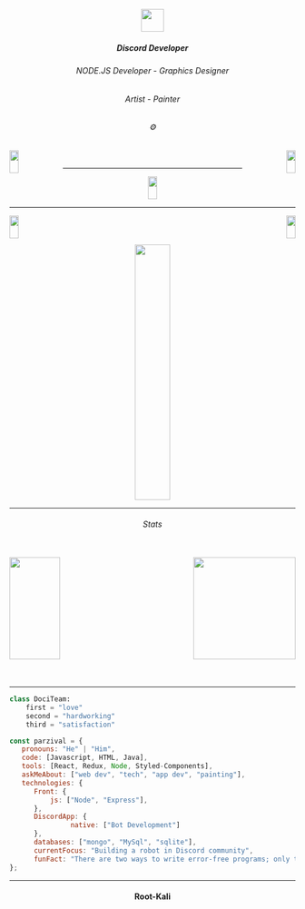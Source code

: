 
<br/>

<div align="center">
<img src="https://media.discordapp.net/attachments/959980033676542023/974131848093523989/MafiaSnake_-_V2.png" align="center" height="40" width="40" />
</div>

##### <div align="center">Discord Developer</div>  

###### <div align="center">NODE.JS Developer - Graphics Designer</div>  

###### <div align="center">Artist - Painter</div>

###### <div align="center"> ⚙️</div>




<div align="left">
<a href="https://youtube.com/channel/UCXbSf-mBetjGSR_Eq7Ajesw"><img src="https://cdn.discordapp.com/attachments/865598508924796978/970638029322604574/youtube.png" align="left" height="40" style="width: 18%" ></a></div>



<div align="right">
<a href="https://aparat.com/p.a.r.z.i.v.a.l/live"><img src="https://cdn.discordapp.com/attachments/865598508924796978/970638029138046976/aparat.png" align="right" height="40" style="width: 18%" ></a></div>
<br/>

----

<div align="center">
<a href="https://instagram.com/parzivalw_"><img src="https://cdn.discordapp.com/attachments/865598508924796978/970638029607829554/instagram.png" align="center" height="40" style="width: 18%" ><a/></div>

----

<div align="left">
<a href="https://discord.gg/kEKgyTjHvN"><img src="https://cdn.discordapp.com/attachments/865598508924796978/970638028945125406/discord.png" align="left" height="40" style="width: 18%" ><a/></div>


<div align="right">
<a href="mailto:abolparzival@gmail.com"><img src="https://cdn.discordapp.com/attachments/865598508924796978/970633694568144927/gmail.png" align="right" height="40" style="width: 18%" ></a></div>
<br/><br/><br/>



<div align="center">
<img src="https://cdn.discordapp.com/attachments/931125155621666836/976436903232561172/IMG_20220518_152034.jpg" align="center" height="450" style="width: 35%" />
</div>


----

###### <div align="center">Stats</div><br/>

<div align="left"><img src="https://github-readme-stats.vercel.app/api?username=parzivalw00&theme=great-gatsby" align="left" height="180" style="width: 42%" /></div>


<div align="right"><img src="https://github-readme-stats.vercel.app/api/top-langs/?username=parzivalw00&theme=great-gatsby" align="center" height="180" right="width: 42%" /></div>
<br/><br/>

----

```py
class DociTeam:
    first = "love"
    second = "hardworking"
    third = "satisfaction"
```

```js
const parzival = {
   pronouns: "He" | "Him",
   code: [Javascript, HTML, Java],
   tools: [React, Redux, Node, Styled-Components],
   askMeAbout: ["web dev", "tech", "app dev", "painting"],
   technologies: {
      Front: {
          js: ["Node", "Express"],
      },
      DiscordApp: {
               native: ["Bot Development"]
      },
      databases: ["mongo", "MySql", "sqlite"],
      currentFocus: "Building a robot in Discord community",
      funFact: "There are two ways to write error-free programs; only the third one works"
};
```

----
#### <div align="center">Root-Kali</div>
